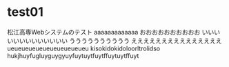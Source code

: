 # test01
松江高専Webシステムのテスト
aaaaaaaaaaaaa
おおおおおおおおおお
いいいいいいいいいいいいい
うううううううううう
えええええええええええええええ
ueueueueueueueueueueueu
kisokidokidoloorltrolidso
hukjhuyfugluyguygyuyfuytuytfuytffuytuytffuyt